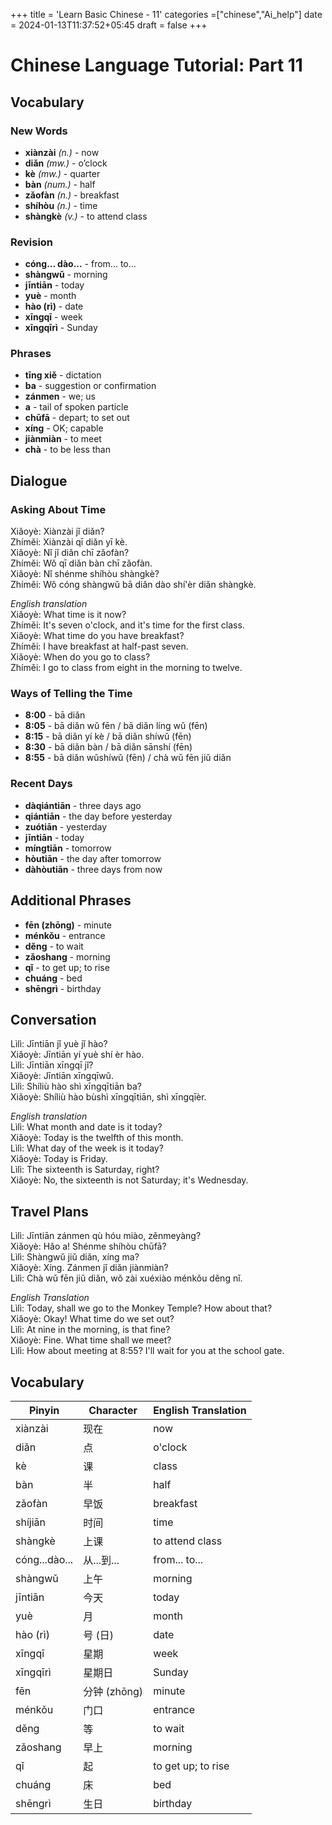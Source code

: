 +++
title = 'Learn Basic Chinese - 11'
categories =["chinese","Ai_help"]
date = 2024-01-13T11:37:52+05:45
draft = false
+++
# Chinese Language Tutorial: Part 11

## Vocabulary

### New Words

- **xiànzài** *(n.)* - now
- **diǎn** *(mw.)* - o’clock
- **kè** *(mw.)* - quarter
- **bàn** *(num.)* - half
- **zǎofàn** *(n.)* - breakfast
- **shíhòu** *(n.)* - time
- **shàngkè** *(v.)* - to attend class

### Revision

- **cóng... dào...** - from... to...
- **shàngwǔ** - morning
- **jīntiān** - today
- **yuè** - month
- **hào (rì)** - date
- **xīngqī** - week
- **xīngqīrì** - Sunday

### Phrases

- **tīng xiě** - dictation
- **ba** - suggestion or confirmation
- **zánmen** - we; us
- **a** - tail of spoken particle
- **chūfā** - depart; to set out
- **xíng** - OK; capable
- **jiànmiàn** - to meet
- **chà** - to be less than

## Dialogue

### Asking About Time

Xiǎoyè: Xiànzài jǐ diǎn?  
Zhíměi: Xiànzài qī diǎn yī kè.  
Xiǎoyè: Nǐ jǐ diǎn chī zǎofàn?  
Zhíměi: Wǒ qī diǎn bàn chī zǎofàn.  
Xiǎoyè: Nǐ shénme shíhòu shàngkè?  
Zhíměi: Wǒ cóng shàngwǔ bā diǎn dào shí'èr diǎn shàngkè.

_English translation_  
Xiǎoyè: What time is it now?  
Zhíměi: It's seven o'clock, and it's time for the first class.  
Xiǎoyè: What time do you have breakfast?  
Zhíměi: I have breakfast at half-past seven.  
Xiǎoyè: When do you go to class?  
Zhíměi: I go to class from eight in the morning to twelve.

### Ways of Telling the Time

- **8:00** - bā diǎn
- **8:05** - bā diǎn wǔ fēn / bā diǎn líng wǔ (fēn)
- **8:15** - bā diǎn yí kè / bā diǎn shíwǔ (fēn)
- **8:30** - bā diǎn bàn / bā diǎn sānshí (fēn)
- **8:55** - bā diǎn wǔshíwǔ (fēn) / chà wǔ fēn jiǔ diǎn

### Recent Days

- **dàqiántiān** - three days ago
- **qiántiān** - the day before yesterday
- **zuótiān** - yesterday
- **jīntiān** - today
- **míngtiān** - tomorrow
- **hòutiān** - the day after tomorrow
- **dàhòutiān** - three days from now

## Additional Phrases

- **fēn (zhōng)** - minute
- **ménkǒu** - entrance
- **děng** - to wait
- **zǎoshang** - morning
- **qǐ** - to get up; to rise
- **chuáng** - bed
- **shēngrì** - birthday

## Conversation

Lìlì: Jīntiān jǐ yuè jǐ hào?  
Xiǎoyè: Jīntiān yí yuè shí èr hào.  
Lìlì: Jīntiān xīngqī jǐ?  
Xiǎoyè: Jīntiān xīngqīwǔ.  
Lìlì: Shíliù hào shì xīngqītiān ba?  
Xiǎoyè: Shíliù hào bùshì xīngqītiān, shì xīngqīèr.

_English translation_  
Lìlì: What month and date is it today?  
Xiǎoyè: Today is the twelfth of this month.  
Lìlì: What day of the week is it today?  
Xiǎoyè: Today is Friday.  
Lìlì: The sixteenth is Saturday, right?  
Xiǎoyè: No, the sixteenth is not Saturday; it's Wednesday.

## Travel Plans

Lìlì: Jīntiān zánmen qù hóu miào, zěnmeyàng?  
Xiǎoyè: Hǎo a! Shénme shíhòu chūfā?  
Lìlì: Shàngwǔ jiǔ diǎn, xíng ma?  
Xiǎoyè: Xíng. Zánmen jǐ diǎn jiànmiàn?  
Lìlì: Chà wǔ fēn jiǔ diǎn, wǒ zài xuéxiào ménkǒu děng nǐ.

_English Translation_  
Lìlì: Today, shall we go to the Monkey Temple? How about that?  
Xiǎoyè: Okay! What time do we set out?  
Lìlì: At nine in the morning, is that fine?  
Xiǎoyè: Fine. What time shall we meet?  
Lìlì: How about meeting at 8:55? I'll wait for you at the school gate.  

##  Vocabulary 
| Pinyin  | Character | English Translation       |
|---------|-----------|---------------------------|
| xiànzài | 现在      | now                       |
| diǎn    | 点        | o'clock                   |
| kè      | 课        | class                     |
| bàn     | 半        | half                      |
| zǎofàn  | 早饭      | breakfast                 |
| shíjiān | 时间      | time                      |
| shàngkè | 上课      | to attend class           |
| cóng...dào... | 从...到... | from... to...        |
| shàngwǔ | 上午      | morning                   |
| jīntiān | 今天      | today                     |
| yuè     | 月        | month                     |
| hào (rì) | 号 (日)   | date                      |
| xīngqī  | 星期      | week                      |
| xīngqīrì | 星期日    | Sunday                   |
| fēn     | 分钟 (zhōng) | minute                    |
| ménkǒu  | 门口      | entrance                  |
| děng    | 等        | to wait                   |
| zǎoshang | 早上      | morning                  |
| qǐ      | 起        | to get up; to rise        |
| chuáng  | 床        | bed                       |
| shēngrì | 生日      | birthday                  |
